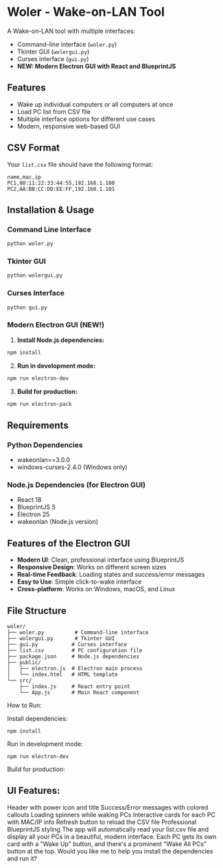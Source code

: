# Woler - Wake-on-LAN Tool

A Wake-on-LAN tool with multiple interfaces:

- Command-line interface (`woler.py`)
- Tkinter GUI (`wolergui.py`)
- Curses interface (`gui.py`)
- **NEW: Modern Electron GUI with React and BlueprintJS**

## Features

- Wake up individual computers or all computers at once
- Load PC list from CSV file
- Multiple interface options for different use cases
- Modern, responsive web-based GUI

## CSV Format

Your `list.csv` file should have the following format:

```csv
name,mac,ip
PC1,00:11:22:33:44:55,192.168.1.100
PC2,AA:BB:CC:DD:EE:FF,192.168.1.101
```

## Installation & Usage

### Command Line Interface

```bash
python woler.py
```

### Tkinter GUI

```bash
python wolergui.py
```

### Curses Interface

```bash
python gui.py
```

### Modern Electron GUI (NEW!)

1. **Install Node.js dependencies:**

```bash
npm install
```

2. **Run in development mode:**

```bash
npm run electron-dev
```

3. **Build for production:**

```bash
npm run electron-pack
```

## Requirements

### Python Dependencies

- wakeonlan==3.0.0
- windows-curses-2.4.0 (Windows only)

### Node.js Dependencies (for Electron GUI)

- React 18
- BlueprintJS 5
- Electron 25
- wakeonlan (Node.js version)

## Features of the Electron GUI

- **Modern UI**: Clean, professional interface using BlueprintJS
- **Responsive Design**: Works on different screen sizes
- **Real-time Feedback**: Loading states and success/error messages
- **Easy to Use**: Simple click-to-wake interface
- **Cross-platform**: Works on Windows, macOS, and Linux

## File Structure

```
woler/
├── woler.py          # Command-line interface
├── wolergui.py       # Tkinter GUI
├── gui.py           # Curses interface
├── list.csv         # PC configuration file
├── package.json     # Node.js dependencies
├── public/
│   ├── electron.js  # Electron main process
│   └── index.html   # HTML template
└── src/
    ├── index.js     # React entry point
    └── App.js       # Main React component
```

How to Run:

Install dependencies:

    npm install

Run in development mode:

    npm run electron-dev

Build for production:

## UI Features:

Header with power icon and title
Success/Error messages with colored callouts
Loading spinners while waking PCs
Interactive cards for each PC with MAC/IP info
Refresh button to reload the CSV file
Professional BlueprintJS styling
The app will automatically read your list.csv file and display all your PCs in a beautiful, modern interface. Each PC gets its own card with a "Wake Up" button, and there's a prominent "Wake All PCs" button at the top.
Would you like me to help you install the dependencies and run it?
